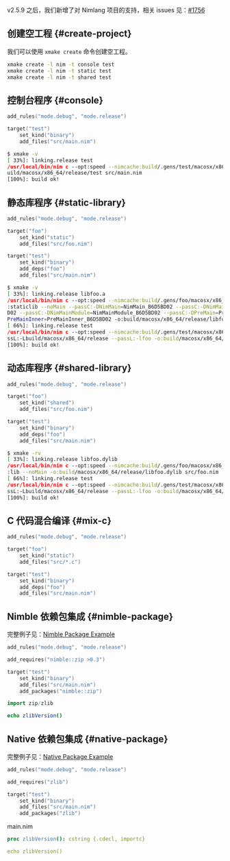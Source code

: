 
v2.5.9 之后，我们新增了对 Nimlang 项目的支持，相关 issues 见：[#1756](https://github.com/xmake-io/xmake/issues/1756)

## 创建空工程 {#create-project}

我们可以使用 `xmake create` 命令创建空工程。

```sh
xmake create -l nim -t console test
xmake create -l nim -t static test
xmake create -l nim -t shared test
```

## 控制台程序 {#console}

```lua
add_rules("mode.debug", "mode.release")

target("test")
    set_kind("binary")
    add_files("src/main.nim")
```

```sh
$ xmake -v
[ 33%]: linking.release test
/usr/local/bin/nim c --opt:speed --nimcache:build/.gens/test/macosx/x86_64/release/nimcache -o:b
uild/macosx/x86_64/release/test src/main.nim
[100%]: build ok!
```

## 静态库程序 {#static-library}

```lua
add_rules("mode.debug", "mode.release")

target("foo")
    set_kind("static")
    add_files("src/foo.nim")

target("test")
    set_kind("binary")
    add_deps("foo")
    add_files("src/main.nim")
```

```sh
$ xmake -v
[ 33%]: linking.release libfoo.a
/usr/local/bin/nim c --opt:speed --nimcache:build/.gens/foo/macosx/x86_64/release/nimcache --app
:staticlib --noMain --passC:-DNimMain=NimMain_B6D5BD02 --passC:-DNimMainInner=NimMainInner_B6D5B
D02 --passC:-DNimMainModule=NimMainModule_B6D5BD02 --passC:-DPreMain=PreMain_B6D5BD02 --passC:-D
PreMainInner=PreMainInner_B6D5BD02 -o:build/macosx/x86_64/release/libfoo.a src/foo.nim
[ 66%]: linking.release test
/usr/local/bin/nim c --opt:speed --nimcache:build/.gens/test/macosx/x86_64/release/nimcache --pa
ssL:-Lbuild/macosx/x86_64/release --passL:-lfoo -o:build/macosx/x86_64/release/test src/main.nim
[100%]: build ok!
```

## 动态库程序 {#shared-library}

```lua
add_rules("mode.debug", "mode.release")

target("foo")
    set_kind("shared")
    add_files("src/foo.nim")

target("test")
    set_kind("binary")
    add_deps("foo")
    add_files("src/main.nim")
```

```sh
$ xmake -rv
[ 33%]: linking.release libfoo.dylib
/usr/local/bin/nim c --opt:speed --nimcache:build/.gens/foo/macosx/x86_64/release/nimcache --app
:lib --noMain -o:build/macosx/x86_64/release/libfoo.dylib src/foo.nim
[ 66%]: linking.release test
/usr/local/bin/nim c --opt:speed --nimcache:build/.gens/test/macosx/x86_64/release/nimcache --pa
ssL:-Lbuild/macosx/x86_64/release --passL:-lfoo -o:build/macosx/x86_64/release/test src/main.nim
[100%]: build ok!
```

## C 代码混合编译 {#mix-c}

```lua
add_rules("mode.debug", "mode.release")

target("foo")
    set_kind("static")
    add_files("src/*.c")

target("test")
    set_kind("binary")
    add_deps("foo")
    add_files("src/main.nim")
```

## Nimble 依赖包集成 {#nimble-package}

完整例子见：[Nimble Package Example](https://github.com/xmake-io/xmake/tree/dev/tests/projects/nim/nimble_package)

```lua
add_rules("mode.debug", "mode.release")

add_requires("nimble::zip >0.3")

target("test")
    set_kind("binary")
    add_files("src/main.nim")
    add_packages("nimble::zip")
```

```nim [main.nim]
import zip/zlib

echo zlibVersion()
```

## Native 依赖包集成 {#native-package}

完整例子见：[Native Package Example](https://github.com/xmake-io/xmake/tree/dev/tests/projects/nim/native_package)

```lua
add_rules("mode.debug", "mode.release")

add_requires("zlib")

target("test")
    set_kind("binary")
    add_files("src/main.nim")
    add_packages("zlib")
```

main.nim

```nim [main.nim]
proc zlibVersion(): cstring {.cdecl, importc}

echo zlibVersion()
```
